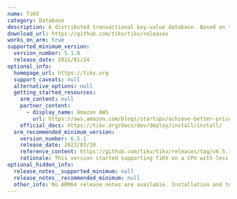 ```yaml
---
name: TiKV
category: Database
description: A distributed transactional key-value database. Based on the design of Google Spanner and HBase.
download_url: https://github.com/tikv/tikv/releases
works_on_arm: true
supported_minimum_version:
  version_number: 5.1.0
  release_date: 2021/01/24
optional_info:
  homepage_url: https://tikv.org
  support_caveats: null
  alternative_options: null
  getting_started_resources:
    arm_content: null
    partner_content:
      - display_name: Amazon AWS
        url: https://aws.amazon.com/blogs/startups/achieve-better-price-to-performance-for-tidb-graviton2-processors/
    official_docs: https://tikv.org/docs/dev/deploy/install/install/
  arm_recommended_minimum_version:
    version_number: 6.5.1
    release_date: 2023/03/10
    reference_content: https://github.com/tikv/tikv/releases/tag/v6.5.1
    rationale: This version started supporting TiKV on a CPU with less than 1 core, increased the thread limit of the Unified Read Pool (readpool.unified.max-thread-count) to 10 times the CPU quota, to better handle high-concurrency queries.
optional_hidden_info:
  release_notes__supported_minimum: null
  release_notes__recommended_minimum: null
  other_info: No ARM64 release notes are available. Installation and testing is done via tar.
---
```

